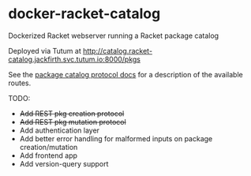 # docker-racket-catalog
Dockerized Racket webserver running a Racket package catalog 

Deployed via Tutum at http://catalog.racket-catalog.jackfirth.svc.tutum.io:8000/pkgs

See the [package catalog protocol docs](http://docs.racket-lang.org/pkg/catalog-protocol.html) for a description of the available routes.

TODO:

- ~~Add REST pkg creation protocol~~
- ~~Add REST pkg mutation protocol~~
- Add authentication layer
- Add better error handling for malformed inputs on package creation/mutation
- Add frontend app
- Add version-query support
